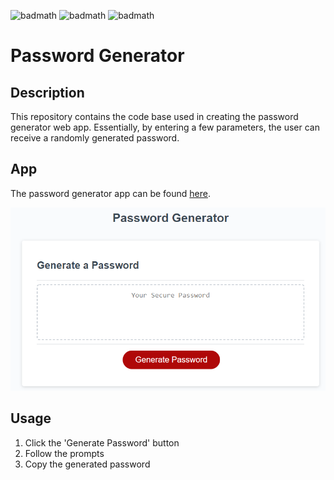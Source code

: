 ![badmath](https://img.shields.io/badge/-HTML-orange) ![badmath](https://img.shields.io/badge/-CSS-blue) ![badmath](https://img.shields.io/badge/-JS-yellow)
# Password Generator 

## Description

This repository contains the code base used in creating the password generator web app. Essentially, by entering a few parameters, the user can receive a randomly generated password. 

## App

The password generator app can be found [here](https://nnavarr.github.io/password-generator/).


![alt text](assets/images/app-preview.png)

## Usage
1. Click the 'Generate Password' button
2. Follow the prompts
3. Copy the generated password

